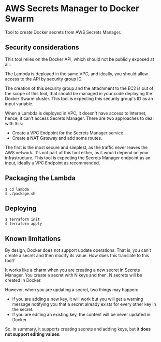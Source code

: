 # AWS Secrets Manager to Docker Swarm
Tool to create Docker secrets from AWS Secrets Manager.

## Security considerations
This tool relies on the Docker API, which should not be publicly exposed at all.

The Lambda is deployed in the same VPC, and ideally, you should allow access to the API by security group ID.

The creation of this security group and the attachment to the EC2 is out of the scope of this tool, that should be managed in your code deploying the Docker Swarm cluster. This tool is expecting this security group's ID as an input variable.

When a Lambda is deployed in VPC, it doesn't have access to Internet, hence, it can't access Secrets Manager. There are two approaches to deal with this:
- Create a VPC Endpoint for the Secrets Manager service.
- Create a NAT Gateway and add some routes.

The first is the most secure and simplest, as the traffic never leaves the AWS network. It's not part of this tool either, as it would depend on your infrastructure. This tool is expecting the Secrets Manager endpoint as an input, ideally a VPC Endpoint as recommended.

## Packaging the Lambda
```
$ cd lambda
$ ./package.sh
```

## Deploying
```
$ terraform init
$ terraform apply
```

## Known limitations
By design, Docker does not support update operations. That is, you can't create a secret and then modify its value. How does this translate to this tool?

It works like a charm when you are creating a new secret in Secrets Manager. You create a secret with N keys and then, N secrets will be created in Docker.

However, when you are updating a secret, two things may happen:
- If you are adding a new key, it will work but you will get a warning message notifying you that a secret already exists for every other key in the secret.
- If you are editing an existing key, the content will be never updated in Docker.

So, in summary, it supports creating secrets and adding keys, but it **does not support editing values**.